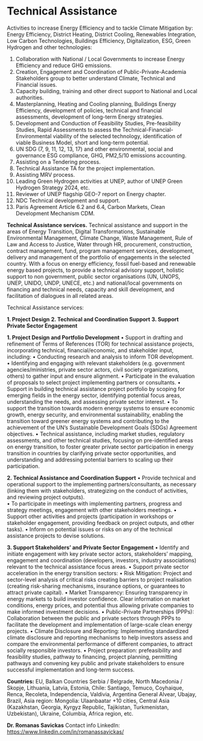 # Technical Assistance

Activities to increase Energy Efficiency and to tackle Climate Mitigation by:
Energy Efficiency, District Heating, District Cooling, Renewables Integration, Low Carbon Technologies, Buildings Efficiency, Digitalization, ESG, Green Hydrogen and other technologies:
1. Collaboration with National / Local Governments to increase Energy Efficiency and reduce GHG emissions.
2. Creation, Engagement and Coordination of Public-Private-Academia Stakeholders group to better understand Climate, Technical and Financial issues.
3. Capacity building, training and other direct support to National and Local authorities.
4. Masterplanning, Heating and Cooling planning, Buildings Energy Efficiency, development of policies, technical and financial assessments, development of long-term Energy strategies.
5. Development and Conduction of Feasibility Studies, Pre-feasibility Studies, Rapid Assessments to assess the Technical-Financial-Environmental viability of the selected technology, identification of viable Business Model, short and long-term potential.
6. UN SDG (7, 9, 11, 12, 13, 17) and other environmental, social and governance ESG compliance, GHG, PM2,5/10 emissions accounting.
7. Assisting on a Tendering process.
8. Technical Assistance TA for the project implementation.
9. Assisting MRV process.
10. Leading Green Hydrogen activities at UNEP, author of UNEP Green Hydrogen Strategy 2024, etc.
11. Reviewer of UNEP flagship GEO-7 report on Energy chapter.
12. NDC Technical development and support.
13. Paris Agreement Article 6.2 and 6.4, Carbon Markets, Clean Development Mechanism CDM.

**Technical Assistance services.**
Technical assistance and support in the areas of Energy Transition, Digital Transformations, Sustainable Environmental Management, Climate Change, Waste Management, Rule of Law and Access to Justice, Water through HR, procurement, construction, contract management, fund, program management services, development, delivery and management of the portfolio of engagements in the selected country.
With a focus on energy efficiency, fossil fuel-based and renewable energy based projects, to provide a technical advisory support, holistic support to non government, public sector organisations (UN, UNOPS, UNEP, UNIDO, UNDP, UNECE, etc.) and national/local governments on financing and technical needs, capacity and skill development, and facilitation of dialogues in all related areas.

Technical Assistance services:

**1. Project Design**
**2. Technical and Coordination Support**
**3. Support Private Sector Engagement**


**1. Project Design and Portfolio Development**
•	Support in drafting and refinement of Terms of References (TOR) for technical assistance projects, incorporating technical, financial/economic, and stakeholder input, including:
•	Conducting research and analysis to inform TOR development.
•	Identifying and engaging with relevant stakeholders (e.g. government agencies/ministries, private sector actors, civil society organizations, others) to gather input and ensure alignment.
•	Participate in the evaluation of proposals to select project implementing partners or consultants.
•	Support in building technical assistance project portfolio by scoping for emerging fields in the energy sector, identifying potential focus areas, understanding the needs, and assessing private sector interest.
•	To support the transition towards modern energy systems to ensure economic growth, energy security, and environmental sustainability, enabling the transition toward greener energy systems and contributing to the achievement of the UN’s Sustainable Development Goals (SDGs) Agreement objectives.
•	Technical assistance, including market studies, regulatory assessments, and other technical studies, focusing on pre-identified areas on energy transition, to foster greater private sector participation in energy transition in countries by clarifying private sector opportunities, and understanding and addressing potential barriers to scaling up their participation.


**2. Technical Assistance and Coordination Support**
•	Provide technical and operational support to the implementing partners/consultants, as necessary (linking them with stakeholders, strategizing on the conduct of activities, and reviewing project outputs).  
•	To participate in meetings with implementing partners, progress and strategy meetings, engagement with other stakeholders meetings.
•	Support other activities and projects (participation in workshops or stakeholder engagement, providing feedback on project outputs, and other tasks).
•	Inform on potential issues or risks on any of the technical assistance projects to devise solutions.

**3. Support Stakeholders’ and Private Sector Engagement**
•	Identify and initiate engagement with key private sector actors, stakeholders’ mapping, engagement and coordination (developers, investors, industry associations) relevant to the technical assistance focus areas.
•	Support private sector acceleration in the energy transition sectors:
•	Risk Mitigation: Project and sector-level analysis of critical risks creating barriers to project realisation (creating risk-sharing mechanisms, insurance options, or guarantees to attract private capital).
•	Market Transparency: Ensuring transparency in energy markets to build investor confidence. Clear information on market conditions, energy prices, and potential thus allowing private companies to make informed investment decisions.
•	Public-Private Partnerships (PPPs): Collaboration between the public and private sectors through PPPs to facilitate the development and implementation of large-scale clean energy projects.
•	Climate Disclosure and Reporting: Implementing standardized climate disclosure and reporting mechanisms to help investors assess and compare the environmental performance of different companies, to attract socially responsible investors.
•	Project preparation: prefeasibility and feasibility studies, pathway to financing, project planning, permitting pathways and convening key public and private stakeholders to ensure successful implementation and long-term success.


**Countries:**
EU, Balkan Countries Serbia / Belgrade, North Macedonia / Skopje, Lithuania, Latvia, Estonia, Chile: Santiago, Temuco, Coyhaique, Renca, Recoleta, Independencia, Valdivia, Argentina General Alvear, Ubajay, Brazil, Asia region: Mongolia: Ulaanbaatar +10 cities, Central Asia (Kazakhstan, Georgia, Kyrgyz Republic, Tajikistan, Turkmenistan, Uzbekistan), Ukraine, Columbia, Africa region, etc.

**Dr. Romanas Savickas**
Contact info
LinkedIn:
https://www.linkedin.com/in/romanassavickas/
